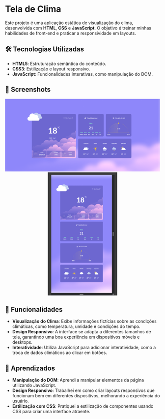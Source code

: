# Tela de Clima

Este projeto é uma aplicação estática de visualização do clima, desenvolvida com **HTML**, **CSS** e **JavaScript**. O objetivo é treinar minhas habilidades de front-end e praticar a responsividade em layouts.

## 🛠️ Tecnologias Utilizadas

- **HTML5**: Estruturação semântica do conteúdo.
- **CSS3**: Estilização e layout responsivo.
- **JavaScript**: Funcionalidades interativas, como manipulação do DOM.

## 📸 Screenshots

<div align="center">
    <img src="./assets/final-desktop.png" alt="imagem final do projeto versão desktop" " />
    <img src="./assets/final-mobile.png" alt="imagem final do projeto versão mobile" style="width: auto; height: 400px;" />
</div>

## 🚀 Funcionalidades

- **Visualização do Clima**: Exibe informações fictícias sobre as condições climáticas, como temperatura, umidade e condições do tempo.
- **Design Responsivo**: A interface se adapta a diferentes tamanhos de tela, garantindo uma boa experiência em dispositivos móveis e desktops.
- **Interatividade**: Utiliza JavaScript para adicionar interatividade, como a troca de dados climáticos ao clicar em botões.

## 📝 Aprendizados

- **Manipulação do DOM**: Aprendi a manipular elementos da página utilizando JavaScript.
- **Design Responsivo**: Trabalhei em como criar layouts responsivos que funcionam bem em diferentes dispositivos, melhorando a experiência do usuário.
- **Estilização com CSS**: Pratiquei a estilização de componentes usando CSS para criar uma interface atraente.
